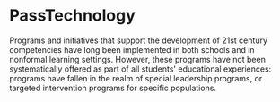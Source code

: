 # PassTechnology
Programs and initiatives that support the development of 21st century competencies have long been implemented in both schools and in nonformal learning settings. However, these programs have not been systematically offered as part of all students' educational experiences: programs have fallen in the realm of special leadership programs, or targeted intervention programs for specific populations.
